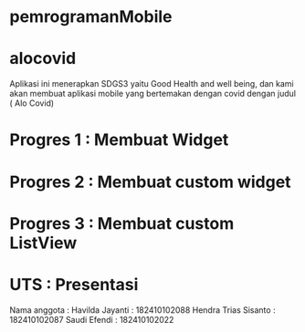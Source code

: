 # pemrogramanMobile
# alocovid

Aplikasi ini menerapkan SDGS3 yaitu Good Health and well being, dan kami akan membuat aplikasi mobile yang bertemakan dengan covid dengan judul ( Alo Covid)

# Progres 1 : Membuat Widget
# Progres 2 : Membuat custom widget
# Progres 3 : Membuat custom ListView
# UTS : Presentasi



Nama anggota :
Havilda Jayanti : 182410102088
Hendra Trias Sisanto : 182410102087
Saudi Efendi : 182410102022